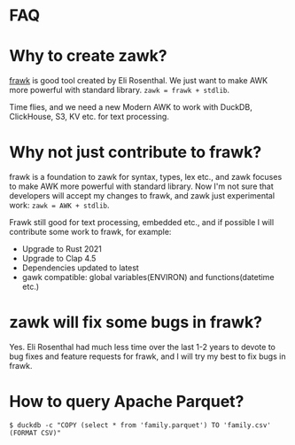 FAQ
===========

# Why to create zawk?

[frawk](https://github.com/ezrosent/frawk) is good tool created by Eli Rosenthal.
We just want to make AWK more powerful with standard library. `zawk = frawk + stdlib`.

Time flies, and we need a new Modern AWK to work with DuckDB, ClickHouse, S3, KV etc. for text processing.

# Why not just contribute to frawk?

frawk is a foundation to zawk for syntax, types, lex etc., 
and zawk focuses to make AWK more powerful with standard library. 
Now I'm not sure that developers will accept my changes to frawk, and zawk just experimental work: `zawk = AWK + stdlib`.

Frawk still good for text processing, embedded etc., 
and if possible I will contribute some work to frawk, for example:

* Upgrade to Rust 2021
* Upgrade to Clap 4.5
* Dependencies updated to latest
* gawk compatible: global variables(ENVIRON) and functions(datetime etc.)

# zawk will fix some bugs in frawk?

Yes. Eli Rosenthal had much less time over the last 1-2 years to devote to bug fixes and feature requests for frawk,
and I will try my best to fix bugs in frawk. 

# How to query Apache Parquet?

```shell
$ duckdb -c "COPY (select * from 'family.parquet') TO 'family.csv' (FORMAT CSV)"
```
